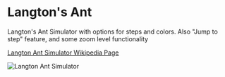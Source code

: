 # Langton's Ant
Langton's Ant Simulator with options for steps and colors. Also "Jump to step" feature, and some zoom level functionality

[Langton Ant Simulator Wikipedia Page](https://en.wikipedia.org/wiki/Langton%27s_ant)

![Langton Ant Simulator](https://i.imgur.com/lutgPAx.jpg)


